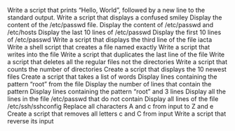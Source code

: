 Write a script that prints “Hello, World”, followed by a new line to the standard output.
Write a script that displays a confused smiley
Display the content of the /etc/passwd file.
Display the content of /etc/passwd and /etc/hosts
Display the last 10 lines of /etc/passwd
Display the first 10 lines of /etc/passwd
Write a script that displays the third line of the file iacta
Write a shell script that creates a file named exactly
Write a script that writes into the file
Write a script that duplicates the last line of the file
Write a script that deletes all the regular files not the directories
Write a script that counts the number of directories
Create a script that displays the 10 newest files
Create a script that takes a list of words
Display lines containing the pattern “root” from the file
Display the number of lines that contain the pattern
Display lines containing the pattern “root” and 3 lines
Display all the lines in the file /etc/passwd that do not contain
Display all lines of the file /etc/ssh/sshconfig
Replace all characters A and c from input to Z and e
Create a script that removes all letters c and C from input
Write a script that reverse its input
